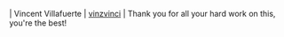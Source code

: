 | Vincent Villafuerte | [vinzvinci](https://github.com/vinzvinci) | Thank you for all your hard work on this, you're the best!